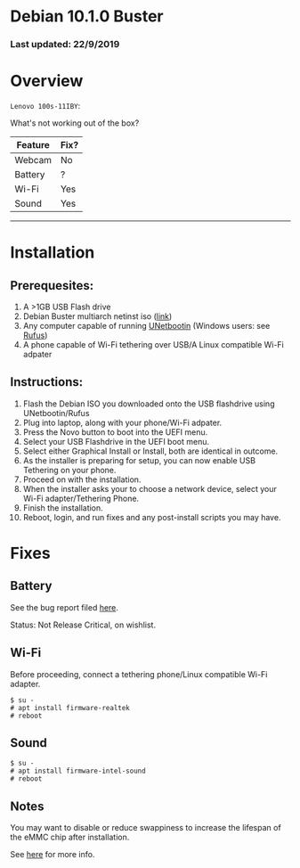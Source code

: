 # Debian 10.1.0 Buster
### Last updated: 22/9/2019
# Overview

`Lenovo 100s-11IBY`:

What's not working out of the box?

| Feature            | Fix? |
|--------------------|------|
| Webcam   | No   |
| Battery  | ?    |
| Wi-Fi    | Yes  |
| Sound    | Yes  |

---
# Installation
## Prerequesites:
1. A >1GB USB Flash drive
2. Debian Buster multiarch netinst iso ([link](https://cdimage.debian.org/debian-cd/10.1.0/multi-arch/iso-cd/))
3. Any computer capable of running [UNetbootin](https://unetbootin.github.io/) (Windows users: see [Rufus](https://rufus.ie/))
4. A phone capable of Wi-Fi tethering over USB/A Linux compatible Wi-Fi adpater

## Instructions:
01. Flash the Debian ISO you downloaded onto the USB flashdrive using UNetbootin/Rufus
02. Plug into laptop, along with your phone/Wi-Fi adpater.
03. Press the Novo button to boot into the UEFI menu.
04. Select your USB Flashdrive in the UEFI boot menu.
05. Select either Graphical Install or Install, both are identical in outcome.
06. As the installer is preparing for setup, you can now enable USB Tethering on your phone.
07. Proceed on with the installation.
08. When the installer asks your to choose a network device, select your Wi-Fi adapter/Tethering Phone.
09. Finish the installation.
10. Reboot, login, and run fixes and any post-install scripts you may have.

# Fixes

## Battery

See the bug report filed [here](https://bugs.debian.org/cgi-bin/bugreport.cgi?bug=927163).

Status: Not Release Critical, on wishlist.

## Wi-Fi
Before proceeding, connect a tethering phone/Linux compatible Wi-Fi adapter.

```
$ su -
# apt install firmware-realtek
# reboot
```
## Sound
```
$ su -
# apt install firmware-intel-sound
# reboot
```

## Notes
You may want to disable or reduce swappiness to increase the lifespan of the eMMC chip after installation.

See [here](../misc/swap.md) for more info.
